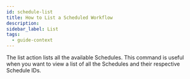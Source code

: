 ```yaml
---
id: schedule-list
title: How to List a Scheduled Workflow
description:  
sidebar_label: List
tags:
  - guide-context
---
```


The list action lists all the available Schedules. This command is useful when you want to view a list of all the Schedules and their respective Schedule IDs.
